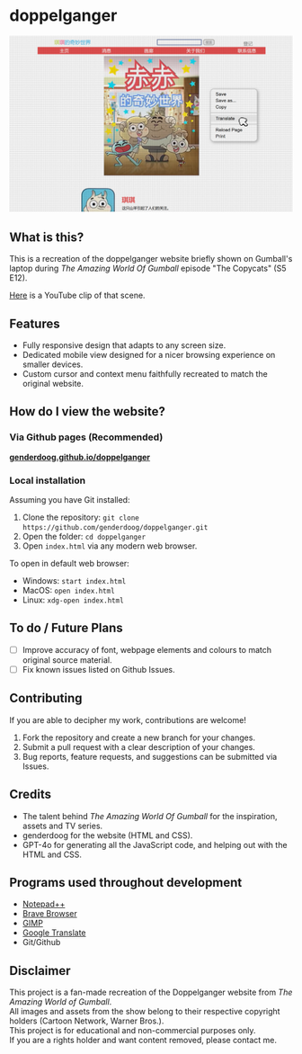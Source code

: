 # doppelganger 

![Website Screenshot](./assets/readme.md/screenshot1.png)

## What is this?
This is a recreation of the doppelganger website briefly shown on Gumball's laptop during *The Amazing World Of Gumball* episode "The Copycats" (S5 E12).

[Here](https://www.youtube.com/watch?v=uLxBYzEjeZA&t=13s) is a YouTube clip of that scene. 

## Features
- Fully responsive design that adapts to any screen size.
- Dedicated mobile view designed for a nicer browsing experience on smaller devices.
- Custom cursor and context menu faithfully recreated to match the original website.

## How do I view the website?

### Via Github pages (Recommended)
**[genderdoog.github.io/doppelganger](https://genderdoog.github.io/doppelganger/)**

### Local installation
Assuming you have Git installed:

1. Clone the repository: `git clone https://github.com/genderdoog/doppelganger.git` 
2. Open the folder: `cd doppelganger`
3. Open `index.html` via any modern web browser.

To open in default web browser:

- Windows: `start index.html`
- MacOS: `open index.html`
- Linux: `xdg-open index.html`

## To do / Future Plans
- [ ] Improve accuracy of font, webpage elements and colours to match original source material.
- [ ] Fix known issues listed on Github Issues.

## Contributing

If you are able to decipher my work, contributions are welcome!

1. Fork the repository and create a new branch for your changes.
2. Submit a pull request with a clear description of your changes.
3. Bug reports, feature requests, and suggestions can be submitted via Issues.

## Credits
- The talent behind *The Amazing World Of Gumball* for the inspiration, assets and TV series. 
- genderdoog for the website (HTML and CSS).
- GPT-4o for generating all the JavaScript code, and helping out with the HTML and CSS.

## Programs used throughout development
- [Notepad++](https://notepad-plus-plus.org/)
- [Brave Browser](https://brave.com/)
- [GIMP](https://www.gimp.org/)
- [Google Translate](https://translate.google.com/)
- Git/Github

## Disclaimer  
This project is a fan-made recreation of the Doppelganger website from *The Amazing World of Gumball*.  
All images and assets from the show belong to their respective copyright holders (Cartoon Network, Warner Bros.).  
This project is for educational and non-commercial purposes only.  
If you are a rights holder and want content removed, please contact me.